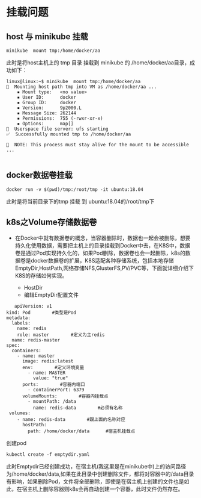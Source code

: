 # 挂载问题
## host 与 minikube 挂载
```
minikube  mount tmp:/home/docker/aa
```
此时是将host主机上的 tmp 目录 挂载到 minikube 的 /home/docker/aa目录，成功如下：
```
linux@linux:~$ minikube  mount tmp:/home/docker/aa
📁  Mounting host path tmp into VM as /home/docker/aa ...
    ▪ Mount type:   <no value>
    ▪ User ID:      docker
    ▪ Group ID:     docker
    ▪ Version:      9p2000.L
    ▪ Message Size: 262144
    ▪ Permissions:  755 (-rwxr-xr-x)
    ▪ Options:      map[]
🚀  Userspace file server: ufs starting
✅  Successfully mounted tmp to /home/docker/aa

📌  NOTE: This process must stay alive for the mount to be accessible ...


```

## docker数据卷挂载
```
docker run -v $(pwd)/tmp:/root/tmp -it ubuntu:18.04

```
此时是将当前目录下的tmp 挂载 到 ubuntu:18.04的/root/tmp下

## k8s之Volume存储数据卷
- 在Docker中就有数据卷的概念，当容器删除时，数据也一起会被删除，想要持久化使用数据，需要把主机上的目录挂载到Docker中去，在K8S中，数据卷是通过Pod实现持久化的，如果Pod删除，数据卷也会一起删除，k8s的数据卷是docker数据卷的扩展，K8S适配各种存储系统，包括本地存储EmptyDir,HostPath,网络存储NFS,GlusterFS,PV/PVC等，下面就详细介绍下K8S的存储如何实现。

  -  HostDir
   -  编辑EmptyDir配置文件
```
   apiVersion: v1
kind: Pod        #类型是Pod
metadata:
  labels:
    name: redis
    role: master        #定义为主redis
  name: redis-master
spec:
  containers:
    - name: master
      image: redis:latest
      env:        #定义环境变量
        - name: MASTER
          value: "true"
      ports:        #容器内端口
        - containerPort: 6379
      volumeMounts:        #容器内挂载点
        - mountPath: /data
          name: redis-data        #必须有名称
 volumes:
    - name: redis-data        #跟上面的名称对应
      hostPath: 
        path: /home/docker/data      #宿主机挂载点
```
创建pod
```
kubectl create -f emptydir.yaml
```
此时Emptydir已经创建成功，在宿主机(我这里是在minikube中)上的访问路径为/home/docker/data,如果在此目录中创建删除文件，都将对容器中的/data目录有影响，如果删除Pod，文件将全部删除，即使是在宿主机上创建的文件也是如此，在宿主机上删除容器则k8s会再自动创建一个容器，此时文件仍然存在。
